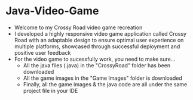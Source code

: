 # Java-Video-Game
 - Welcome to my Crossy Road video game recreation
 - I developed a highly responsive video game application called Crossy Road with an adaptable design to ensure optimal user experience on multiple platforms, showcased through successful deployment and positive user feedback
 - For the video game to sucessfully work, you need to make sure...
     - All the java files (.java) in the "CrossyRoad" folder has been downloaded
     - All the game images in the "Game Images" folder is downloaded
     - Finally, all the game images & the java code are all under the same project file in your IDE
